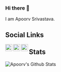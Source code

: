 ### Hi there 👋
 
I am Apoorv Srivastava.

## Social Links

<a href="https://www.linkedin.com/in/MaskedCarrot/">
  <img align="left" alt="Apoorv's Linkdein" width="22px" src="https://cdn.jsdelivr.net/npm/simple-icons@v3/icons/linkedin.svg" />
</a>
<a href="https://github.com/MaskedCarrot">
  <img align="left" alt="MaskedCarrot's Github" width="22px" src="https://cdn.jsdelivr.net/npm/simple-icons@v3/icons/github.svg" />
</a>
<a href="https://stackoverflow.com/users/12505541/apoorv-srivastava">
  <img align="left" alt="Apoorv's Stackoverflow" width="22px" src="https://cdn.jsdelivr.net/npm/simple-icons@v3/icons/stackoverflow.svg" />
</a>


     
## Stats

![Apoorv's Github Stats](https://github-readme-stats.vercel.app/api?username=MaskedCarrot&show_icons=true&include_all_commits=true&count_private=true&theme=default&show_icons=true)
